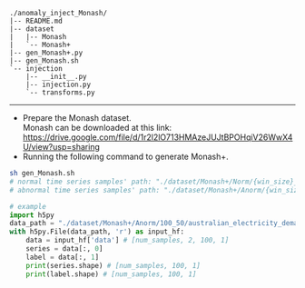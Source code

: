 ```
./anomaly_inject_Monash/
|-- README.md
|-- dataset
|   |-- Monash
|   `-- Monash+
|-- gen_Monash+.py
|-- gen_Monash.sh
`-- injection
    |-- __init__.py
    |-- injection.py
    `-- transforms.py
```
---
- Prepare the Monash dataset.  
Monash can be downloaded at this link: https://drive.google.com/file/d/1r2l2lO713HMAzeJUJtBPOHqiV26WwX4U/view?usp=sharing  
- Running the following command to generate Monash+.
```bash
sh gen_Monash.sh
# normal time series samples' path: "./dataset/Monash+/Norm/{win_size}_{step}"  
# abnormal time series samples' path: "./dataset/Monash+/Anorm/{win_size}_{step}"
```
```python
# example
import h5py
data_path = "./dataset/Monash+/Anorm/100_50/australian_electricity_demand_dataset(0)_downsample_2.h5"
with h5py.File(data_path, 'r') as input_hf:
    data = input_hf['data'] # [num_samples, 2, 100, 1]
    series = data[:, 0]
    label = data[:, 1]
    print(series.shape) # [num_samples, 100, 1]
    print(label.shape) # [num_samples, 100, 1]
``` 
